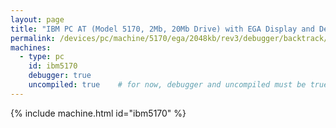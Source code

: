```yaml
---
layout: page
title: "IBM PC AT (Model 5170, 2Mb, 20Mb Drive) with EGA Display and Debugger"
permalink: /devices/pc/machine/5170/ega/2048kb/rev3/debugger/backtrack/
machines:
  - type: pc
    id: ibm5170
    debugger: true
    uncompiled: true	# for now, debugger and uncompiled must be true to enable BACKTRACK support
---
```


{% include machine.html id="ibm5170" %}
